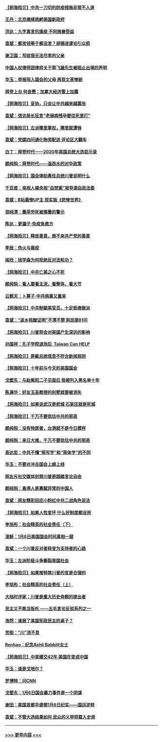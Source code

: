 #### [【网海拾贝】中共一刀切的防疫措施非常不人道](../pages/nsc993/n12724879.md?t=02020901) 
#### [王丹：北京继续挑衅美国新政府](../pages/nsc993/n12722456.md?t=02020901) 
#### [洪达：九字真言抗瘟疫 不同族裔受益](../pages/nsc993/n12722448.md?t=02020901) 
#### [袁斌：都发钱等于都没发？胡锡进谬论引众怒](../pages/nsc993/n12722393.md?t=02020901) 
#### [谢卫国：写给我无法尽孝的父亲](../pages/nsc993/n12720325.md?t=02020901) 
#### [中国人权律师团律师关于郭飞雄先生被阻止出境的声明](../pages/nsc993/n12720203.md?t=02020901) 
#### [华玉：举报闯入国会的父母 再现文革惨剧](../pages/nsc993/n12719070.md?t=02020901) 
#### [拜登上台 何良懋：加拿大经济雪上加霜](../pages/nsc993/n12718943.md?t=02020901) 
#### [【网海拾贝】妥协，只会让中共越来越嚣张](../pages/nsc993/n12717392.md?t=02020901) 
#### [袁斌：信访局长狂言“老弱病残孕要往死里打”](../pages/nsc993/n12717343.md?t=02020901) 
#### [【网海拾贝】左派哪里掌权，哪里就遭殃](../pages/nsc993/n12715009.md?t=02020901) 
#### [袁斌：党媒四问通化物资配送 评论区大翻车](../pages/nsc993/n12714950.md?t=02020901) 
#### [白丁：拜登时代——2020年美国总统大选启示录](../pages/nsc993/n12714920.md?t=02020901) 
#### [颜纯钩：拜登时代——温吞水的对华政策](../pages/nsc993/n12713245.md?t=02020901) 
#### [【网海拾贝】国会弹劾离任总统川普说明什么](../pages/nsc993/n12712816.md?t=02020901) 
#### [千百度：电视人揭央视“自焚案”报导源自政法委](../pages/nsc993/n12709760.md?t=02020901) 
#### [袁斌：B站最惨UP主 现实版《悲惨世界》](../pages/nsc993/n12709686.md?t=02020901) 
#### [郑纯清：墨茶穷死被搽墨的警示](../pages/nsc993/n12709262.md?t=02020901) 
#### [陈达：更漏子·免疫急救方](../pages/nsc993/n12709244.md?t=02020901) 
#### [【网海拾贝】释放善意，换不来共产党的善意](../pages/nsc993/n12708361.md?t=02020901) 
#### [李辰：伪火与瘟疫](../pages/nsc993/n12707981.md?t=02020901) 
#### [闻欣：钱学森为何拒绝反对法轮功？](../pages/nsc993/n12707407.md?t=02020901) 
#### [【网海拾贝】中共亡美之心不死](../pages/nsc993/n12707621.md?t=02020901) 
#### [颜纯钩：看人要看主流，看整体，看大节](../pages/nsc993/n12707536.md?t=02020901) 
#### [云鹤天：卜算子‧中共病毒又重来](../pages/nsc993/n12707408.md?t=02020901) 
#### [【网海拾贝】中共制裁美官员，十足街痞做派](../pages/nsc993/n12705115.md?t=02020901) 
#### [袁斌：“返乡核酸证明”不清不楚 网民提81问](../pages/nsc993/n12704982.md?t=02020901) 
#### [【网海拾贝】川普将会对美国产生深远的影响](../pages/nsc993/n12703045.md?t=02020901) 
#### [孙国祥：孔子学院退场后  Taiwan Can HELP](../pages/nsc993/n12702430.md?t=02020901) 
#### [【网海拾贝】屏蔽总统信息不符合新闻规则](../pages/nsc993/n12699998.md?t=02020901) 
#### [【网海拾贝】十年前与今天的美国国会](../pages/nsc993/n12696993.md?t=02020901) 
#### [戈壁东：与赵紫阳二子见面后 我被列入黑名单十年](../pages/nsc993/n12696215.md?t=02020901) 
#### [陈满华：好友玉圣教授的别墅就要被消失](../pages/nsc993/n12695411.md?t=02020901) 
#### [【网海拾贝】如果说武汉是悲城 石家庄就是死城](../pages/nsc993/n12694589.md?t=02020901) 
#### [【网海拾贝】千万不要低估中共的邪恶](../pages/nsc993/n12692771.md?t=02020901) 
#### [颜纯钩：没有特朗普，台港就不是今日模样](../pages/nsc993/n12692678.md?t=02020901) 
#### [颜纯钩：来日大难，千万不要低估中共的邪恶](../pages/nsc993/n12692080.md?t=02020901) 
#### [高达宏：中共不懂“简写字”和“简体字”的不同](../pages/nsc993/n12692068.md?t=02020901) 
#### [华玉：不要对冲击国会上纲上线](../pages/nsc993/n12689948.md?t=02020901) 
#### [网友斥社交媒体封禁川普是践踏言论自由](../pages/nsc993/n12687482.md?t=02020901) 
#### [颜纯钩：香港人是禀赋异常的中国人](../pages/nsc993/n12685142.md?t=02020901) 
#### [袁斌：网友精彩回应小粉红中共二战角色说法](../pages/nsc993/n12684994.md?t=02020901) 
#### [【网海拾贝】如果人性变坏 什么好制度都没用](../pages/nsc993/n12683000.md?t=02020901) 
#### [李旭彤：社会精英的社会责任（下）](../pages/nsc993/n12680604.md?t=02020901) 
#### [凌稣：1月6日美国国会时间真相一窥](../pages/nsc993/n12682780.md?t=02020901) 
#### [袁斌：一个川普反对者转变为支持者的心路](../pages/nsc993/n12682700.md?t=02020901) 
#### [华玉：左派阶级斗争撕裂美国社会](../pages/nsc993/n12681226.md?t=02020901) 
#### [【网海拾贝】如果推特禁川普的言是合理的](../pages/nsc993/n12681232.md?t=02020901) 
#### [李旭彤：社会精英的社会责任（上）](../pages/nsc993/n12680501.md?t=02020901) 
#### [大陆时评家：川普是重大历史命题的提出者](../pages/nsc993/n12679904.md?t=02020901) 
#### [民主又不能当饭吃 ——五毛言论反驳系列之一](../pages/nsc993/n12679877.md?t=02020901) 
#### [浩然：谁掀了美国宪政民主的桌子？](../pages/nsc993/n12679850.md?t=02020901) 
#### [苦胆：“川”流不息](../pages/nsc993/n12678388.md?t=02020901) 
#### [Renhao：纪念Ashli Babbitt女士](../pages/nsc993/n12678359.md?t=02020901) 
#### [【网海拾贝】中美建交42年 美国在变成中国](../pages/nsc993/n12678324.md?t=02020901) 
#### [华玉：谁是戈培尔？](../pages/nsc993/n12677515.md?t=02020901) 
#### [罗博特：问CNN](../pages/nsc993/n12677172.md?t=02020901) 
#### [戈壁东：1月6日国会暴力事件是一个阴谋](../pages/nsc993/n12674639.md?t=02020901) 
#### [谢田：美国首都华盛顿1月6日纪实——国运逆转](../pages/nsc993/n12673190.md?t=02020901) 
#### [袁斌：不管大选结果如何 民众的义举将载入史册](../pages/nsc993/n12672787.md?t=02020901) 

----
#### [ >>> 更早内容 <<< ](../indexes/nsc993-earlier.md)
